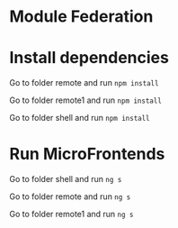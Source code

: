 ﻿# Module Federation

# Install dependencies

Go to folder remote and run `npm install`

Go to folder remote1 and run `npm install`

Go to folder shell and run `npm install`

# Run MicroFrontends

Go to folder shell and run `ng s`

Go to folder remote and run `ng s`

Go to folder remote1 and run `ng s`
